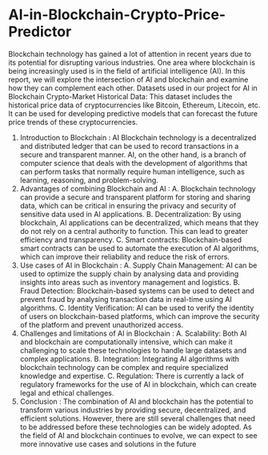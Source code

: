 # AI-in-Blockchain-Crypto-Price-Predictor

Blockchain technology has gained a lot of attention in recent years due to its potential for 
disrupting various industries. One area where blockchain is being increasingly used is in the field of 
artificial intelligence (AI). In this report, we will explore the intersection of AI and blockchain and 
examine how they can complement each other.
Datasets used in our project for AI in Blockchain
Crypto-Market Historical Data: This dataset includes the historical price data of 
cryptocurrencies like Bitcoin, Ethereum, Litecoin, etc. It can be used for developing predictive 
models that can forecast the future price trends of these cryptocurrencies.
1. Introduction to Blockchain : 
AI Blockchain technology is a decentralized and distributed ledger that can be used to record 
transactions in a secure and transparent manner. AI, on the other hand, is a branch of computer 
science that deals with the development of algorithms that can perform tasks that normally require 
human intelligence, such as learning, reasoning, and problem-solving.
2. Advantages of combining Blockchain and AI : 
A. Blockchain technology can provide a secure and transparent platform for storing and sharing data, 
which can be critical in ensuring the privacy and security of sensitive data used in AI applications. 
B. Decentralization: By using blockchain, AI applications can be decentralized, which means that 
they do not rely on a central authority to function. This can lead to greater efficiency and 
transparency. 
C. Smart contracts: Blockchain-based smart contracts can be used to automate the execution of AI 
algorithms, which can improve their reliability and reduce the risk of errors.
3. Use cases of AI in Blockchain :
A. Supply Chain Management: AI can be used to optimize the supply chain by analysing data and 
providing insights into areas such as inventory management and logistics.
B. Fraud Detection: Blockchain-based systems can be used to detect and prevent fraud by analysing 
transaction data in real-time using AI algorithms. 
C. Identity Verification: AI can be used to verify the identity of users on blockchain-based platforms, 
which can improve the security of the platform and prevent unauthorized access.
4. Challenges and limitations of AI in Blockchain :
A. Scalability: Both AI and blockchain are computationally intensive, which can make it 
challenging to scale these technologies to handle large datasets and complex applications. 
B. Integration: Integrating AI algorithms with blockchain technology can be complex and require 
specialized knowledge and expertise. 
C. Regulation: There is currently a lack of regulatory frameworks for the use of AI in blockchain, 
which can create legal and ethical challenges.
5. Conclusion :
The combination of AI and blockchain has the potential to transform various industries by providing 
secure, decentralized, and efficient solutions. However, there are still several challenges that need to 
be addressed before these technologies can be widely adopted. As the field of AI and blockchain 
continues to evolve, we can expect to see more innovative use cases and solutions in the future
